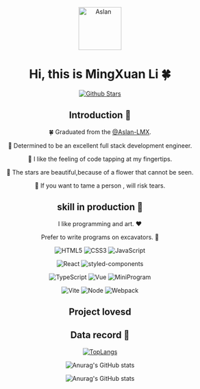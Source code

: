 <div align="center">
<img alt="Aslan" src="https://avatars.githubusercontent.com/u/46306801?s=400&u=35f48272ca9e1e5279007be09883d870965a3373&v=4" width=100 />

# Hi, this is MingXuan Li :four_leaf_clover:

<p>

[![Github Stars](https://img.shields.io/github/sponsors/Aslan-mx?label=github%20stars&logo=github%20stars)](https://github.com/Aslan-mx)

</p>

## Introduction :raised_hands:

🍀 Graduated from the [@Aslan-LMX](https://github.com/Aslan-mx).

🐞 Determined to be an excellent full stack development engineer.

🍄 I like the feeling of code tapping at my fingertips.

🐎 The stars are beautiful,because of a flower that cannot be seen.

🐢 If you want to tame a person , will risk tears.

## skill in production :maple_leaf:

I like programming and art. :heart:

Prefer to write programs on excavators. :ghost:

<p>

![HTML5](https://img.shields.io/badge/-HTML5-red?logo=html5&logoColor=white)
![CSS3](https://img.shields.io/badge/-CSS3-blue?logo=css3&logoColor=white)
![JavaScript](https://img.shields.io/badge/-JavaScript-yellow?logo=javascript&logoColor=white)

</p>
<p>

![React](https://img.shields.io/twitter/url?color=%23555555&label=React&logo=React&style=plastic&url=https%3A%2F%2Fgithub.com%2FAslan-mx)
![styled-components](https://img.shields.io/twitter/url?color=%23555555&label=styled-components&logo=styled-components&style=plastic&url=https%3A%2F%2Fstyled-components.com%2F)

</p>
<p>

![TypeScript](https://img.shields.io/badge/-TypeScript-blue?logo=typescript&logoColor=white)
![Vue](https://img.shields.io/badge/-Vue-34495e?logo=vue.js)
![MiniProgram](https://img.shields.io/badge/-MiniProgram-07c160?logo=wechat&logoColor=white)

</p>
<p>

![Vite](https://img.shields.io/badge/-Vite-646cff?logo=vite&logoColor=white)
![Node](https://img.shields.io/badge/-Node-ef3335?logo=node.js&logoColor=white&color=026e00)
![Webpack](https://img.shields.io/badge/-Webpack-1a6bac?logo=webpack)

</p>


## Project lovesd


## Data record :pig:

[![TopLangs](https://github-readme-stats.vercel.app/api/top-langs/?username=Aslan-mx&layout=compact)](https://github.com/anuraghazra/github-readme-stats)

![Anurag's GitHub stats](https://github-readme-stats.vercel.app/api?username=Aslan-mx&show_icons=true)

![Anurag's GitHub stats](https://github-readme-stats.vercel.app/api?username=Aslan-mx&show_icons=true&theme=tokyonight)

</div>
